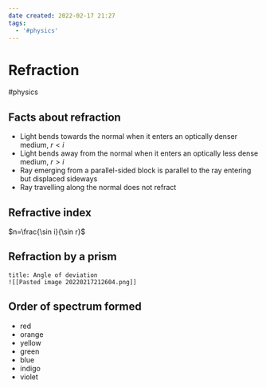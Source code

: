 ```yaml
---
date created: 2022-02-17 21:27
tags:
  - '#physics'
---
```


# Refraction

#physics

## Facts about refraction

- Light bends towards the normal when it enters an optically denser medium, $r<i$
- Light bends away from the normal when it enters an optically less dense medium, $r>i$
- Ray emerging from a parallel-sided block is parallel to the ray entering but displaced sideways
- Ray travelling along the normal does not refract

## Refractive index

$n=\frac{\sin i}{\sin r}$

## Refraction by a prism

```ad-example
title: Angle of deviation
![[Pasted image 20220217212604.png]]
```

## Order of spectrum formed

- red
- orange
- yellow
- green
- blue
- indigo
- violet
